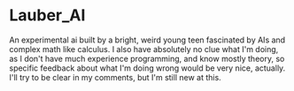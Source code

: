 # Lauber_AI
An experimental ai built by a bright, weird young teen fascinated by AIs and complex math like calculus.
I also have absolutely no clue what I'm doing, as I don't have much experience programming, and know mostly theory,
so specific feedback about what I'm doing wrong would be very nice, actually.
I'll try to be clear in my comments, but I'm still new at this.
